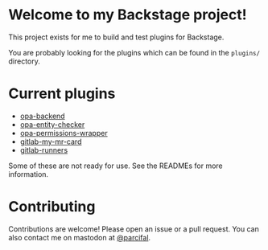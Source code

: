 # Welcome to my Backstage project!

This project exists for me to build and test plugins for Backstage.

You are probably looking for the plugins which can be found in the `plugins/` directory.

# Current plugins

- [opa-backend](./plugins/opa-backend/README.md)
- [opa-entity-checker](./plugins/opa-entity-checker/README.md)
- [opa-permissions-wrapper](./plugins/opa-permissions-wrapper/README.md)
- [gitlab-my-mr-card](./plugins/gitlab-my-mr-card/README.md)
- [gitlab-runners](./plugins/gitlab-runners/README.md)

Some of these are not ready for use. See the READMEs for more information.

# Contributing

Contributions are welcome! Please open an issue or a pull request. You can also contact me on mastodon at [@parcifal](https://hachyderm.io/@parcifal).
